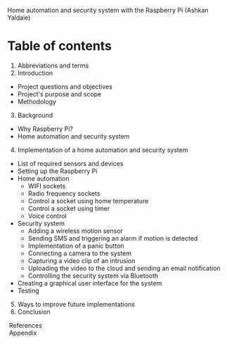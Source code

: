 Home automation and security system with the Raspberry Pi (Ashkan Yaldaie)

# Table of contents
1. Abbreviations and terms
2. Introduction
  - Project questions and objectives
  - Project's purpose and scope
  - Methodology
3. Background
  - Why Raspberry Pi?
  - Home automation and security system
4. Implementation of a home automation and security system
  - List of required sensors and devices
  - Setting up the Raspberry Pi
  - Home automation
    - WIFI sockets
    - Radio frequency sockets
    - Control a socket using home temperature
    - Control a socket using timer
    - Voice control
  - Security system
    - Adding a wireless motion sensor
    - Sending SMS and triggering an alarm if motion is detected
    - Implementation of a panic button
    - Connecting a camera to the system
    - Capturing a video clip of an intrusion
    - Uploading the video to the cloud and sending an email notification
    - Controlling the security system via Bluetooth
  - Creating a graphical user interface for the system
  - Testing
5. Ways to improve future implementations
6. Conclusion

&nbsp;References  
&nbsp;Appendix

